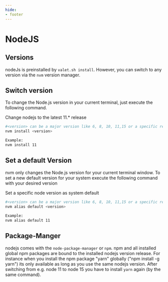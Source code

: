 ```yaml
---
hide:
- footer
---
```


# NodeJS

## Versions

nodeJs is preinstalled by `valet.sh install`. However, you can switch to any version via the `nvm` version manager.

## Switch version
To change the Node.js version in your current terminal, just execute the following command.

Change nodejs to the latest 11.* release
```bash
#<version> can be a major version like 6, 8, 10, 11,15 or a specific release like "8.16.2"
nvm install <version>

Example:
nvm install 11
```

## Set a default Version

nvm only changes the Node.js version for your current terminal window. To set a new default version for your system execute the following command with your desired version

Set a specific node version as system default
```bash
#<version> can be a major version like 6, 8, 10, 11,15 or a specific release like "8.16.2"
nvm alias default <version>
 
Example:
nvm alias default 11
```


## Package-Manger

nodejs comes with the `node-package-manager` or `npm`. npm and all installed global npm packages are bound to the installed nodejs version release. For instance when you install the npm package "yarn" globally ("npm install -g yarn") its only available as long as you use the same nodejs version. After switching from e.g. node 11 to node 15 you have to install `yarn` again (by the same command). 

